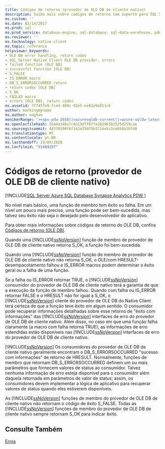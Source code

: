```yaml
---
title: Códigos de retorno (provedor de OLE DB de cliente nativo)
description: Saiba mais sobre códigos de retorno com suporte para SQL Server Native Client OLE DB, incluindo o valor de DB_S_ERRORSOCCURRED HRESULT normalmente encontrado.
ms.custom: ''
ms.date: 03/14/2017
ms.prod: sql
ms.prod_service: database-engine, sql-database, sql-data-warehouse, pdw
ms.reviewer: ''
ms.technology: native-client
ms.topic: reference
helpviewer_keywords:
- OLE DB error handling, return codes
- SQL Server Native Client OLE DB provider, errors
- failed function [OLE DB]
- successful function [OLE DB]
- S_FALSE
- IS_ERROR macro
- DB_S_ERRORSOCCURRED return
- return codes [OLE DB]
- S_OK
- FAILED macro
- errors [OLE DB], return codes
ms.assetid: 7f7457e9-fce4-400c-82e5-ee02e9e811c6
author: markingmyname
ms.author: maghan
monikerRange: '>=aps-pdw-2016||=azuresqldb-current||=azure-sqldw-latest||>=sql-server-2016||=sqlallproducts-allversions||>=sql-server-linux-2017||=azuresqldb-mi-current'
ms.openlocfilehash: 2644a34817c4319dff877a162963b2525d259cae
ms.sourcegitcommit: 4d370399f6f142e25075b3714e5c2ce056b1bfd0
ms.translationtype: MT
ms.contentlocale: pt-BR
ms.lasthandoff: 10/09/2020
ms.locfileid: "91869297"
---
```

# <a name="return-codes-native-client-ole-db-provider"></a>Códigos de retorno (provedor de OLE DB de cliente nativo)
[!INCLUDE[SQL Server Azure SQL Database Synapse Analytics PDW ](../../includes/applies-to-version/sql-asdb-asdbmi-asa-pdw.md)]

  No nível mais básico, uma função de membro tem êxito ou falha. Em um nível um pouco mais preciso, uma função pode ser bem-sucedida, mas talvez seu êxito não seja o desejado pelo desenvolvedor do aplicativo.  
  
 Para obter mais informações sobre códigos de retorno do OLE DB, confira [Códigos de retorno (OLE DB)](/previous-versions/windows/desktop/ms725451(v=vs.85)).  
  
 Quando uma [!INCLUDE[ssNoVersion](../../includes/ssnoversion-md.md)] função de membro de provedor de OLE DB de cliente nativo retorna S_OK, a função foi bem-sucedida.  
  
 Quando uma [!INCLUDE[ssNoVersion](../../includes/ssnoversion-md.md)] função de membro de provedor de OLE DB de cliente nativo não retorna S_OK, o OLE/com HRESULT-desempacotamento falhou e IS_ERROR macros podem determinar o êxito geral ou a falha de uma função.  
  
 Se a falha ou IS_ERROR retornar TRUE, o [!INCLUDE[ssNoVersion](../../includes/ssnoversion-md.md)] consumidor do provedor de OLE DB de cliente nativo terá a garantia de que a execução da função de membro falhou. Quando com falha ou IS_ERROR retornar FALSE e o HRESULT não for igual a S_OK, o [!INCLUDE[ssNoVersion](../../includes/ssnoversion-md.md)] cliente do provedor de OLE DB do Native Client terá certeza de que a função teve êxito em algum sentido. O consumidor pode recuperar informações detalhadas sobre esse retorno de "êxito com informações" das [!INCLUDE[ssNoVersion](../../includes/ssnoversion-md.md)] interfaces de erro do provedor de OLE DB de cliente nativo. Além disso, no caso em que uma função falha claramente (a macro com falha retorna TRUE), as informações de erro estendidas estão disponíveis nas [!INCLUDE[ssNoVersion](../../includes/ssnoversion-md.md)] interfaces de erro do provedor de OLE DB de cliente nativo.  
  
 [!INCLUDE[ssNoVersion](../../includes/ssnoversion-md.md)] Os consumidores do provedor de OLE DB de cliente nativo geralmente encontram o DB_S_ERRORSOCCURRED "sucesso com informações" de retorno de HRESULT. Normalmente, funções de membro que retornam DB_S_ERRORSOCCURRED definem um ou mais parâmetros que fornecem valores de status ao consumidor. Talvez nenhuma informação de erro esteja disponível para o consumidor além daquela retornada em parâmetros de valor de status; assim, os consumidores devem implementar a lógica de aplicativo para recuperar valores de status quando eles estiverem disponíveis.  
  
 As [!INCLUDE[ssNoVersion](../../includes/ssnoversion-md.md)] funções de membro do provedor de OLE DB de cliente nativo não retornam o código de êxito S_FALSE. Todas as [!INCLUDE[ssNoVersion](../../includes/ssnoversion-md.md)] funções de membro do provedor de OLE DB de cliente nativo sempre retornam S_OK para indicar êxito.  
  
## <a name="see-also"></a>Consulte Também  
 [Erros](../../relational-databases/native-client-ole-db-errors/errors.md)  
  
